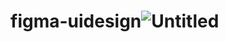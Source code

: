 # figma-uidesign![Untitled](https://github.com/user-attachments/assets/4e10bf2e-dc30-400b-a84f-cd308394b22f)
